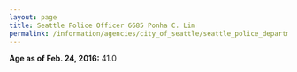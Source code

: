 ```yaml
---
layout: page
title: Seattle Police Officer 6685 Ponha C. Lim
permalink: /information/agencies/city_of_seattle/seattle_police_department/copbook/6685/
---
```


**Age as of Feb. 24, 2016:** 41.0
